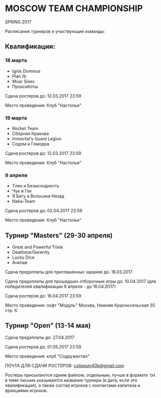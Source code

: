 # MOSCOW TEAM CHAMPIONSHIP
SPRING 2017

Расписание турниров и участвующие команды:

## Квалификации:
### 18 марта
- Ignis Dominus
- Plan /b
- Moar Sixes
- Проксиботы

Сдача ростеров до: 12.03.2017 23:59

Место проведения: Клуб "Настолье"

### 19 марта
- Rocket Team
- Сборная Кракова
- Immortal's Guard Legion
- Содом и Гоморра

Сдача ростеров до: 12.03.2017 23:59

Место проведения: Клуб "Настолье"

### 9 апреля
- Тлен и Безысходность
- Чук и Гек
- Я Бегу а Волосики Назад
- Naka-Team

Сдача ростеров до: 02.04.2017 23:59

Место проведения: Клуб "Настолье"


## Турнир "Masters" (29-30 апреля)
- Great and Powerful Trixie
- Deathstar/Serenity
- Lucky Dice
- Анклав

Сдача предоплаты для приглашенных заранее до: 18.03.2017

Сдача предоплаты для прошедших отборочные игры до: 10.04.2017 (для победителей квалификации 9 апреля - до 16.04.2017)

Сдача ростеров до: 16.04.2017 23:59

Место проведения: лофт "Модуль" Москва, Нижняя Красносельская 35 стр. К 



## Турнир "Open" (13-14 мая)

Сдача предоплаты до: 27.04.2017

Сдача ростеров до: 01.05.2017 23:59

Место проведения: клуб "Содружество"





ПОЧТА ДЛЯ СДАЧИ РОСТЕРОВ: coliseum40k@gmail.com

Ростеры присылаются одним файлом, отдельным, лучше в формате .txt в теме письма указывается название турнира (и дата, если это квалификация), а также состав игроков с контактами капитана и фракциями игроков.


